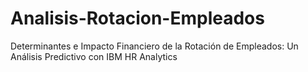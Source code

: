 # Analisis-Rotacion-Empleados
Determinantes e Impacto Financiero de la Rotación de Empleados: Un Análisis Predictivo con IBM HR Analytics
